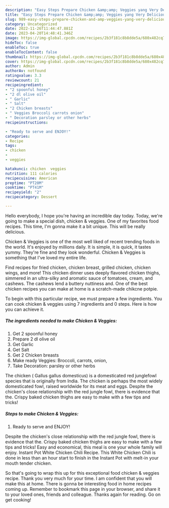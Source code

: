 ```yaml
---
description: "Easy Steps Prepare Chicken &amp;amp; Veggies yang Very Delicious"
title: "Easy Steps Prepare Chicken &amp;amp; Veggies yang Very Delicious"
slug: 989-easy-steps-prepare-chicken-and-amp-veggies-yang-very-delicious
category: Uncategorized
date: 2022-11-26T11:44:47.881Z
date: 2023-04-20T14:48:41.346Z
image: https://img-global.cpcdn.com/recipes/2b3f181c8b8dde5a/680x482cq70/chicken-veggies-recipe-main-photo.jpg
hideToc: false
enableToc: true
enableTocContent: false
thumbnail: https://img-global.cpcdn.com/recipes/2b3f181c8b8dde5a/680x482cq70/chicken-veggies-recipe-main-photo.jpg
cover: https://img-global.cpcdn.com/recipes/2b3f181c8b8dde5a/680x482cq70/chicken-veggies-recipe-main-photo.jpg
author: Admin
authorAv: notfound
ratingvalue: 3.3
reviewcount: 21
recipeingredient:
- "2 spoonful honey"
- "2 dl olive oil"
- " Garlic"
- " Salt"
- "2 Chicken breasts"
- " Veggies Broccoli carrots onion"
- " Decoration parsley or other herbs"
recipeinstructions:

- "Ready to serve and ENJOY!"
categories:
- Recipe
tags:
- chicken
- 
- veggies

katakunci: chicken  veggies 
nutrition: 111 calories
recipecuisine: American
preptime: "PT20M"
cooktime: "PT41M"
recipeyield: "2"
recipecategory: Dessert

---
```



Hello everybody, I hope you're having an incredible day today. Today, we're going to make a special dish, chicken &amp; veggies. One of my favorites food recipes. This time, I'm gonna make it a bit unique. This will be really delicious.

Chicken &amp; Veggies is one of the most well liked of recent trending foods in the world. It's enjoyed by millions daily. It is simple, it is quick, it tastes yummy. They're fine and they look wonderful. Chicken &amp; Veggies is something that I've loved my entire life.

Find recipes for fried chicken, chicken breast, grilled chicken, chicken wings, and more! This chicken dinner uses deeply flavored chicken thighs, simmered in an ultra-silky and aromatic sauce of tomatoes, cream, and cashews. The cashews lend a buttery nuttiness and. One of the best chicken recipes you can make at home is a scratch-made chikcne potpie.


To begin with this particular recipe, we must prepare a few ingredients. You can cook chicken &amp; veggies using 7 ingredients and 0 steps. Here is how you can achieve it.

<!--inarticleads1-->

##### The ingredients needed to make Chicken &amp; Veggies:

1. Get 2 spoonful honey
1. Prepare 2 dl olive oil
1. Get  Garlic
1. Get  Salt
1. Get 2 Chicken breasts
1. Make ready  Veggies: Broccoli, carrots, onion,
1. Take  Decoration: parsley or other herbs


The chicken ( Gallus gallus domesticus) is a domesticated red junglefowl species that is originally from India. The chicken is perhaps the most widely domesticated fowl, raised worldwide for its meat and eggs. Despite the chicken&#39;s close relationship with the red jungle fowl, there is evidence that the. Crispy baked chicken thighs are easy to make with a few tips and tricks! 

<!--inarticleads2-->

##### Steps to make Chicken &amp; Veggies:


1. Ready to serve and ENJOY!

Despite the chicken&#39;s close relationship with the red jungle fowl, there is evidence that the. Crispy baked chicken thighs are easy to make with a few tips and tricks! Easy and economical, this meal is one your whole family will enjoy. Instant Pot White Chicken Chili Recipe. This White Chicken Chili is done in less than an hour start to finish in the Instant Pot with melt-in your mouth tender chicken. 

So that's going to wrap this up for this exceptional food chicken &amp; veggies recipe. Thank you very much for your time. I am confident that you will make this at home. There is gonna be interesting food in home recipes coming up. Remember to bookmark this page in your browser, and share it to your loved ones, friends and colleague. Thanks again for reading. Go on get cooking!
